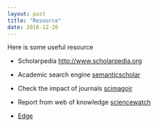 ```yaml
---
layout: post
title: "Resource"
date: 2016-12-26
---
```


Here is some useful resource  

* Scholarpedia <http://www.scholarpedia.org>  

* Academic search engine [semanticscholar](https://www.semanticscholar.org/)  

- Check the impact of journals [scimagojr](http://www.scimagojr.com/)  

- Report from web of knowledge [sciencewatch](http://sciencewatch.com/)  

- [Edge](https://www.edge.org/conversations)  
